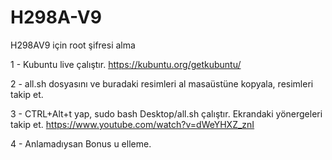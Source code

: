 # H298A-V9
H298AV9 için root şifresi alma

1 - Kubuntu live çalıştır. 
    https://kubuntu.org/getkubuntu/

2 - all.sh dosyasını ve buradaki resimleri al masaüstüne kopyala, resimleri takip et.

3 - CTRL+Alt+t yap, sudo bash Desktop/all.sh çalıştır. Ekrandaki yönergeleri takip et. 
    https://www.youtube.com/watch?v=dWeYHXZ_znI

4 - Anlamadıysan Bonus u elleme.
